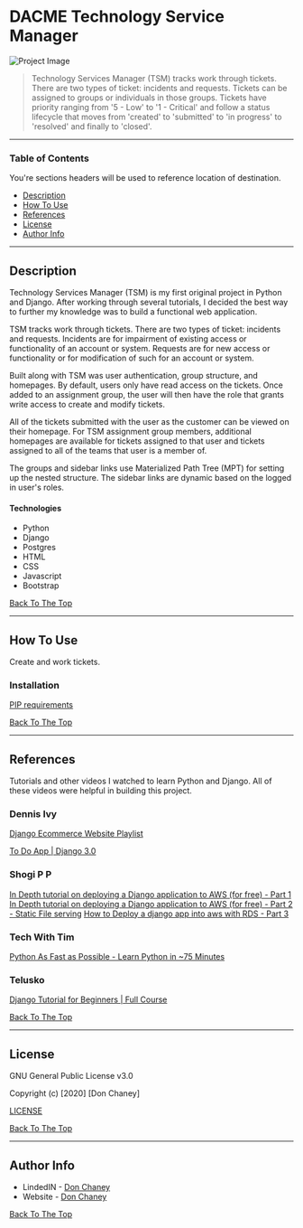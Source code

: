 # DACME Technology Service Manager

![Project Image](https://bn1305files.storage.live.com/y4moKmOYScsLgqaAP_3onzaYkb38trWoNBj0AIpD6Ais7WEB7O-9Fa5wpuy6y7CFQqDLSOo0Lkv8AOWsxC6QhIMSh-4Yc8ur4YlzuLLtg8BzGoXhMjjGc4lgwUCjM_c-rbyK1Qwa4J3AVtB6Ya0yqnHm57toS7MrojlPVd_eUv7k8bs8_JhXJH9PdkDdJx2PZGG?width=1114&height=594&cropmode=none)

> Technology Services Manager (TSM) tracks work through tickets.  There are two types of ticket: incidents and requests.  Tickets can be assigned to groups or individuals in those groups.  Tickets have priority ranging from '5 - Low' to '1 - Critical' and follow a status lifecycle that moves from 'created' to 'submitted' to 'in progress' to 'resolved' and finally to 'closed'.

---

### Table of Contents
You're sections headers will be used to reference location of destination.

- [Description](#description)
- [How To Use](#how-to-use)
- [References](#references)
- [License](#license)
- [Author Info](#author-info)

---

## Description

Technology Services Manager (TSM) is my first original project in Python and Django.  After working through several tutorials, I decided the best way to further my knowledge was to build a functional web application.

TSM tracks work through tickets.  There are two types of ticket: incidents and requests.  Incidents are for impairment of existing access or functionality of an account or system.  Requests are for new access or functionality or for modification of such for an account or system.

Built along with TSM was user authentication, group structure, and homepages.  By default, users only have read access on the tickets.  Once added to an assignment group, the user will then have the role that grants write access to create and modify tickets.  

All of the tickets submitted with the user as the customer can be viewed on their homepage.  For TSM assignment group members, additional homepages are available for tickets assigned to that user and tickets assigned to all of the teams that user is a member of.

The groups and sidebar links use Materialized Path Tree (MPT) for setting up the nested structure.  The sidebar links are dynamic based on the logged in user's roles.

#### Technologies

- Python
- Django
- Postgres
- HTML
- CSS
- Javascript
- Bootstrap


[Back To The Top](#dacme-technology-service-manager)

---

## How To Use

Create and work tickets.  

### Installation

[PIP requirements](https://github.com/dac5197/itsm/blob/master/requirements.txt)

[Back To The Top](#dacme-technology-service-manager)

---

## References

Tutorials and other videos I watched to learn Python and Django.  All of these videos were helpful in building this project.

### Dennis Ivy
[Django Ecommerce Website Playlist](https://www.youtube.com/playlist?list=PL-51WBLyFTg0omnamUjL1TCVov7yDTRng)

[To Do App | Django 3.0](https://www.youtube.com/watch?v=4RWFvXDUmjo&t=1s)

### Shogi P P
[In Depth tutorial on deploying a Django application to AWS (for free) - Part 1](https://www.youtube.com/watch?v=u0oEIqQV_-E)
[In Depth tutorial on deploying a Django application to AWS (for free) - Part 2 - Static File serving](https://www.youtube.com/watch?v=_TBw7ALJp0Y&t=782s)
[How to Deploy a django app into aws with RDS - Part 3](https://www.youtube.com/watch?v=PCjeBQ2636Y&t=1568s)

### Tech With Tim
[Python As Fast as Possible - Learn Python in ~75 Minutes](https://www.youtube.com/watch?v=VchuKL44s6E)

### Telusko
[Django Tutorial for Beginners | Full Course](https://www.youtube.com/watch?v=OTmQOjsl0eg&t=1183s)

[Back To The Top](#dacme-technology-service-manager)

---

## License

GNU General Public License v3.0

Copyright (c) [2020] [Don Chaney]

[LICENSE](https://github.com/dac5197/itsm/blob/master/LISCENSE.md)

[Back To The Top](#dacme-technology-service-manager)

---

## Author Info

- LindedIN - [Don Chaney](https://www.linkedin.com/in/donald-chaney)
- Website - [Don Chaney](#)

[Back To The Top](#dacme-technology-service-manager)


